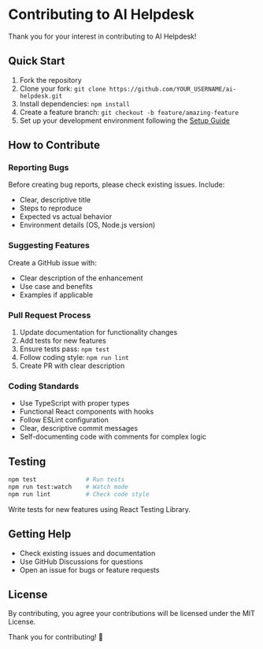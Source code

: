 # Contributing to AI Helpdesk

Thank you for your interest in contributing to AI Helpdesk!

## Quick Start

1. Fork the repository
2. Clone your fork: `git clone https://github.com/YOUR_USERNAME/ai-helpdesk.git`
3. Install dependencies: `npm install`
4. Create a feature branch: `git checkout -b feature/amazing-feature`
5. Set up your development environment following the [Setup Guide](docs/SETUP_GUIDE.md)

## How to Contribute

### Reporting Bugs

Before creating bug reports, please check existing issues. Include:

- Clear, descriptive title
- Steps to reproduce
- Expected vs actual behavior
- Environment details (OS, Node.js version)

### Suggesting Features

Create a GitHub issue with:

- Clear description of the enhancement
- Use case and benefits
- Examples if applicable

### Pull Request Process

1. Update documentation for functionality changes
2. Add tests for new features
3. Ensure tests pass: `npm test`
4. Follow coding style: `npm run lint`
5. Create PR with clear description

### Coding Standards

- Use TypeScript with proper types
- Functional React components with hooks
- Follow ESLint configuration
- Clear, descriptive commit messages
- Self-documenting code with comments for complex logic

## Testing

```bash
npm test              # Run tests
npm run test:watch    # Watch mode
npm run lint          # Check code style
```

Write tests for new features using React Testing Library.

## Getting Help

- Check existing issues and documentation
- Use GitHub Discussions for questions
- Open an issue for bugs or feature requests

## License

By contributing, you agree your contributions will be licensed under the MIT License.

Thank you for contributing! 🚀
